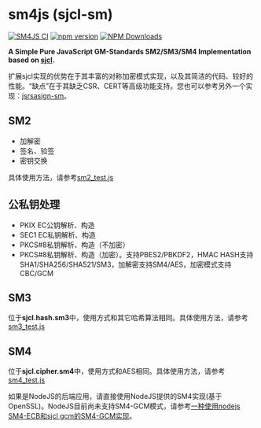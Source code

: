 # sm4js (sjcl-sm)
[![SM4JS CI](https://github.com/emmansun/sm4js/actions/workflows/ci.yml/badge.svg)](https://github.com/emmansun/sm4js/actions/workflows/ci.yml)
[![npm version](https://badge.fury.io/js/gmsm-sm4js.svg)](https://badge.fury.io/js/gmsm-sm4js)
[![NPM Downloads][npm-downloads-image]][npm-url]

**A Simple Pure JavaScript GM-Standards SM2/SM3/SM4 Implementation based on [sjcl](https://github.com/bitwiseshiftleft/sjcl).**

扩展sjcl实现的优势在于其丰富的对称加密模式实现，以及其简洁的代码、较好的性能。“缺点”在于其缺乏CSR、CERT等高级功能支持。您也可以参考另外一个实现：[jsrsasign-sm](https://github.com/emmansun/sm2js)。

## SM2
- 加解密
- 签名、验签
- 密钥交换

具体使用方法，请参考[sm2_test.js](https://github.com/emmansun/sm4js/blob/master/test/sm2_test.js "sm2_test.js")

## 公私钥处理
- PKIX EC公钥解析、构造
- SEC1 EC私钥解析、构造
- PKCS#8私钥解析、构造（不加密）
- PKCS#8私钥解析、构造（加密）。支持PBES2/PBKDF2，HMAC HASH支持SHA1/SHA256/SHA521/SM3，加解密支持SM4/AES，加密模式支持CBC/GCM

## SM3
位于**sjcl.hash.sm3**中，使用方式和其它哈希算法相同。具体使用方法，请参考[sm3_test.js](https://github.com/emmansun/sm4js/blob/master/test/sm3_test.js "sm3_test.js")


## SM4
位于**sjcl.cipher.sm4**中，使用方式和AES相同。具体使用方法，请参考[sm4_test.js](https://github.com/emmansun/sm4js/blob/master/test/sm4_test.js "sm4_test.js")


如果是NodeJS的后端应用，请直接使用NodeJS提供的SM4实现(基于OpenSSL)。NodeJS目前尚未支持SM4-GCM模式，请参考[一种使用nodejs SM4-ECB和sjcl gcm的SM4-GCM实现](https://gist.github.com/emmansun/2eb37257cfe6ed561d1668f720f51030)。

[npm-downloads-image]: https://badgen.net/npm/dm/gmsm-sm4js
[npm-url]: https://npmjs.org/package/gmsm-sm4js
